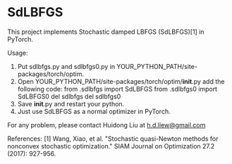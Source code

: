 # SdLBFGS
This project implements Stochastic damped LBFGS (SdLBFGS)[1] in PyTorch.

Usage:
1. Put sdlbfgs.py and sdlbfgs0.py in YOUR_PYTHON_PATH/site-packages/torch/optim.
2. Open YOUR_PYTHON_PATH/site-packages/torch/optim/__init__.py add the following code:
  from .sdlbfgs import SdLBFGS
  from .sdlbfgs0 import SdLBFGS0
  del sdlbfgs
  del sdlbfgs0
3. Save __init__.py and restart your python.
4. Just use SdLBFGS as a normal optimizer in PyTorch.

For any problem, please contact Huidong Liu at h.d.liew@gmail.com

References:
[1] Wang, Xiao, et al. "Stochastic quasi-Newton methods for nonconvex stochastic optimization." SIAM Journal on Optimization 27.2 (2017): 927-956.
